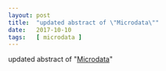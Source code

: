 ```yaml
---
layout: post
title:  "updated abstract of \"Microdata\""
date:   2017-10-10
tags:   [ microdata ]
---
```


updated abstract of "[Microdata](/spec/microdata)"

